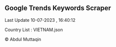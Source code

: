 

## Google Trends Keywords Scraper 
 
Last Update 10-07-2023 , 16:40:12

Country List :
VIETNAM.json



© Abdul Muttaqin 
